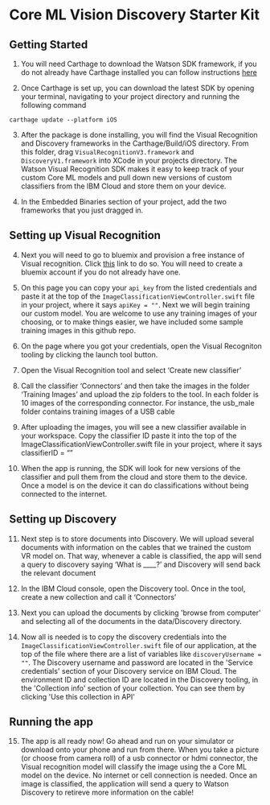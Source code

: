 # Core ML Vision Discovery Starter Kit
## Getting Started


1. You will need Carthage to download the Watson SDK framework, if you do not already have Carthage installed you can follow instructions [here](https://github.com/Carthage/Carthage#installing-carthage)

2. Once Carthage is set up, you can download the latest SDK by opening your terminal, navigating to your project directory and running the following command
```
carthage update --platform iOS
```
3. After the package is done installing, you will find the Visual Recognition and Discovery frameworks in the Carthage/Build/iOS directory. From this folder, drag `VisualRecognitionV3.framework` and `DiscoveryV1.framework` into XCode in your projects directory. The Watson Visual Recognition SDK makes it easy to keep track of your custom Core ML models and pull down new versions of custom classifiers from the IBM Cloud and store them on your device.

4. In the Embedded Binaries section of your project, add the two frameworks that you just dragged in.

## Setting up Visual Recognition

4. Next you will need to go to bluemix and provision a free instance of Visual recognition. Click [this](https://console.bluemix.net/registration/trial/?target=%2Fdeveloper%2Fwatson%2Fcreate-project%3Fservices%3Dwatson_vision_combined%26action%3Dcreate%26hideTours%3Dtrue) link to do so. You will need to create a bluemix account if you do not already have one.

5. On this page you can copy your `api_key` from the listed credentials and paste it at the top of the `ImageClassificationViewController.swift` file in your project, where it says `apiKey = ""`. Next we will begin training our custom model. You are welcome to use any training images of your choosing, or to make things easier, we have included some sample training images in this github repo.

6. On the page where you got your credentials, open the Visual Recogniton tooling by clicking the launch tool button.

7. Open the Visual Recognition tool and select ‘Create new classifier’

8. Call the classifier ‘Connectors’ and then take the images in the folder ‘Training Images’ and upload the zip folders to the tool. In each folder is 10 images of the corresponding connector. For instance, the usb_male folder contains training images of a USB cable

9. After uploading the images, you will see a new classifier available in your workspace. Copy the classifier ID paste it into the top of the ImageClassificationViewController.swift file in your project, where it says classifierID = “”

10. When the app is running, the SDK will look for new versions of the classifier and pull them from the cloud and store them to the device. Once a model is on the device it can do classifications without being connected to the internet.

## Setting up Discovery

11. Next step is to store documents into Discovery. We will upload several documents with information on the cables that we trained the custom VR model on. That way, whenever a cable is classified, the app will send a query to discovery saying ‘What is ____?’ and Discovery will send back the relevant document

12. In the IBM Cloud console, open the Discovery tool. Once in the tool, create a new collection and call it ‘Connectors’

13. Next you can upload the documents by clicking 'browse from computer' and selecting all of the documents in the data/Discovery directory.

14. Now all is needed is to copy the discovery credentials into the `ImageClassificationViewController.swift` file of our application, at the top of the file where there are a list of variables like `discoveryUsername = ""`. The Discovery username and password are located in the 'Service credentials' section of your Discovery service on IBM Cloud. The environment ID and collection ID are located in the Discovery tooling, in the 'Collection info' section of your collection. You can see them by clicking 'Use this collection in API'

## Running the app

15. The app is all ready now! Go ahead and run on your simulator or download onto your phone and run from there. When you take a picture (or choose from camera roll) of a usb connector or hdmi connector, the Visual recognition model will classify the image using the a Core ML model on the device. No internet or cell connection is needed. Once an image is classified, the application will send a query to Watson Discovery to retireve more information on the cable!
